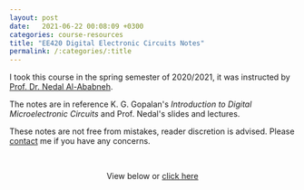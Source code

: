```yaml
---
layout: post
date:   2021-06-22 00:08:09 +0300
categories: course-resources
title: "EE420 Digital Electronic Circuits Notes"
permalink: /:categories/:title
---
```


I took this course in the spring semester of 2020/2021, it was instructed by [Prof. Dr. Nedal Al-Ababneh](https://www.just.edu.jo/eportfolio/Pages/Default.aspx?email=nedalk).

The notes are in reference K. G. Gopalan's _Introduction to Digital Microelectronic Circuits_  and Prof. Nedal's slides and lectures.

These notes are not free from mistakes, reader discretion is advised. Please [contact](/contact/) me if you have any concerns.

<p>&nbsp;</p>

<p style="text-align:center;">View below or <a href="/assets/pdf/digital_electronics_notes.pdf">
click here</a></p>

<div style="text-align: center; margin-top: -10px">
<object data="/assets/pdf/digital_electronics_notes.pdf" width="100%" height="1080" type="application/pdf"></object>
</div>

